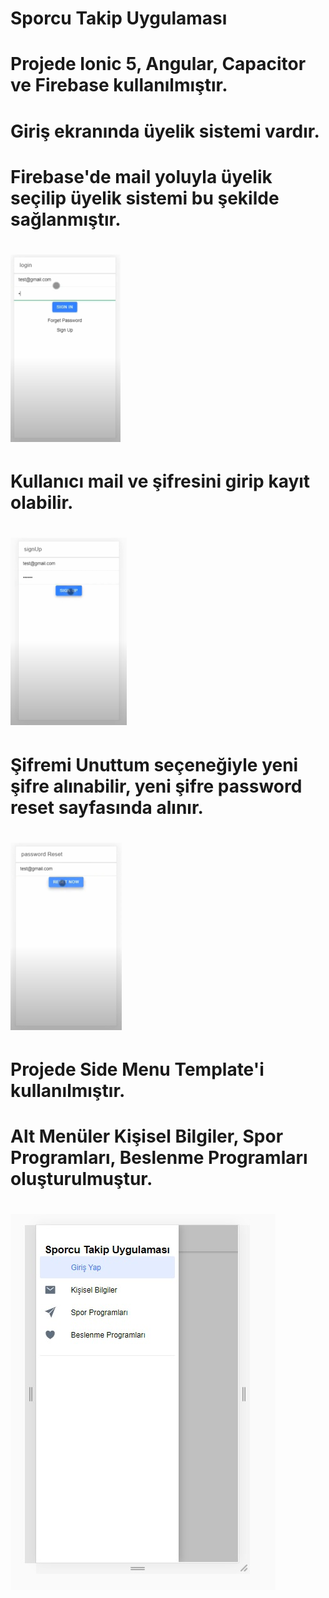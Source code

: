 # Sporcu Takip Uygulaması
# Projede Ionic 5, Angular, Capacitor ve Firebase kullanılmıştır.


# Giriş ekranında üyelik sistemi vardır.

# Firebase'de mail yoluyla üyelik seçilip üyelik sistemi bu şekilde sağlanmıştır.
# ![alt text](https://github.com/canakcan/firebase_login/blob/master/giris.png)

# Kullanıcı mail ve şifresini girip kayıt olabilir.
# ![alt text](https://github.com/canakcan/firebase_login/blob/master/kayitol.png)

# Şifremi Unuttum seçeneğiyle yeni şifre alınabilir, yeni şifre password reset sayfasında alınır.
# ![alt text](https://github.com/canakcan/firebase_login/blob/master/sifrereset.png)

# Projede Side Menu Template'i kullanılmıştır.

# Alt Menüler Kişisel Bilgiler, Spor Programları, Beslenme Programları oluşturulmuştur.

# ![alt text](https://github.com/canakcan/firebase_login/blob/master/anamenu.jpg)
 
